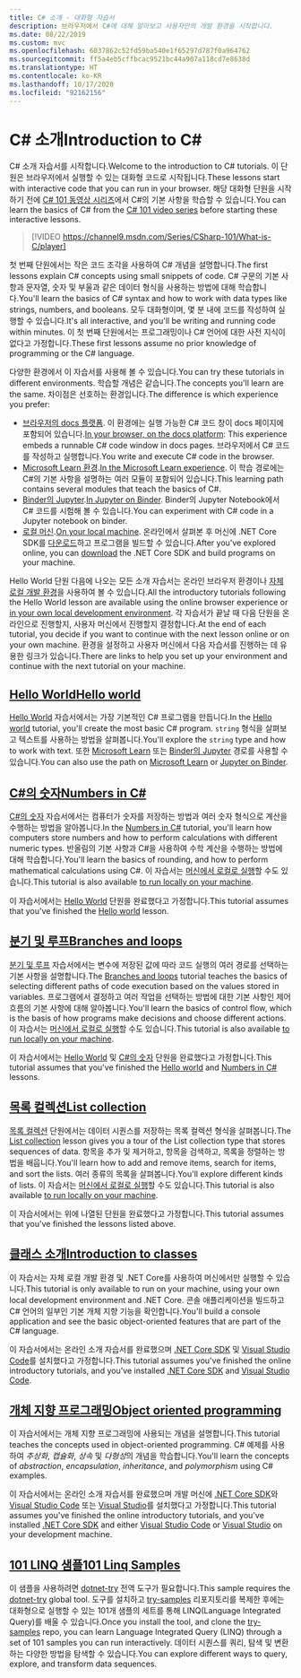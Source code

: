 ```yaml
---
title: C# 소개 - 대화형 자습서
description: 브라우저에서 C#에 대해 알아보고 사용자만의 개발 환경을 시작합니다.
ms.date: 08/22/2019
ms.custom: mvc
ms.openlocfilehash: 6037862c52fd59ba540e1f65297d787f0a964762
ms.sourcegitcommit: ff5a4eb5cffbcac9521bc44a907a118cd7e8638d
ms.translationtype: HT
ms.contentlocale: ko-KR
ms.lasthandoff: 10/17/2020
ms.locfileid: "92162156"
---
```

# <a name="introduction-to-c"></a><span data-ttu-id="194ed-103">C\# 소개</span><span class="sxs-lookup"><span data-stu-id="194ed-103">Introduction to C\#</span></span>

<span data-ttu-id="194ed-104">C# 소개 자습서를 시작합니다.</span><span class="sxs-lookup"><span data-stu-id="194ed-104">Welcome to the introduction to C# tutorials.</span></span> <span data-ttu-id="194ed-105">이 단원은 브라우저에서 실행할 수 있는 대화형 코드로 시작됩니다.</span><span class="sxs-lookup"><span data-stu-id="194ed-105">These lessons start with interactive code that you can run in your browser.</span></span> <span data-ttu-id="194ed-106">해당 대화형 단원을 시작하기 전에 [C# 101 동영상 시리즈](https://aka.ms/dotnet3-csharp)에서 C#의 기본 사항을 학습할 수 있습니다.</span><span class="sxs-lookup"><span data-stu-id="194ed-106">You can learn the basics of C# from the [C# 101 video series](https://aka.ms/dotnet3-csharp) before starting these interactive lessons.</span></span>

<!--markdownlint-disable MD034 -->
> [!VIDEO https://channel9.msdn.com/Series/CSharp-101/What-is-C/player]

<span data-ttu-id="194ed-107">첫 번째 단원에서는 작은 코드 조각을 사용하여 C# 개념을 설명합니다.</span><span class="sxs-lookup"><span data-stu-id="194ed-107">The first lessons explain C# concepts using small snippets of code.</span></span> <span data-ttu-id="194ed-108">C# 구문의 기본 사항과 문자열, 숫자 및 부울과 같은 데이터 형식을 사용하는 방법에 대해 학습합니다.</span><span class="sxs-lookup"><span data-stu-id="194ed-108">You'll learn the basics of C# syntax and how to work with data types like strings, numbers, and booleans.</span></span> <span data-ttu-id="194ed-109">모두 대화형이며, 몇 분 내에 코드를 작성하여 실행할 수 있습니다.</span><span class="sxs-lookup"><span data-stu-id="194ed-109">It's all interactive, and you'll be writing and running code within minutes.</span></span> <span data-ttu-id="194ed-110">이 첫 번째 단원에서는 프로그래밍이나 C# 언어에 대한 사전 지식이 없다고 가정합니다.</span><span class="sxs-lookup"><span data-stu-id="194ed-110">These first lessons assume no prior knowledge of programming or the C# language.</span></span>

<span data-ttu-id="194ed-111">다양한 환경에서 이 자습서를 사용해 볼 수 있습니다.</span><span class="sxs-lookup"><span data-stu-id="194ed-111">You can try these tutorials in different environments.</span></span> <span data-ttu-id="194ed-112">학습할 개념은 같습니다.</span><span class="sxs-lookup"><span data-stu-id="194ed-112">The concepts you'll learn are the same.</span></span> <span data-ttu-id="194ed-113">차이점은 선호하는 환경입니다.</span><span class="sxs-lookup"><span data-stu-id="194ed-113">The difference is which experience you prefer:</span></span>

- <span data-ttu-id="194ed-114">[브라우저의 docs 플랫폼](hello-world.yml). 이 환경에는 실행 가능한 C# 코드 창이 docs 페이지에 포함되어 있습니다.</span><span class="sxs-lookup"><span data-stu-id="194ed-114">[In your browser, on the docs platform](hello-world.yml): This experience embeds a runnable C# code window in docs pages.</span></span> <span data-ttu-id="194ed-115">브라우저에서 C# 코드를 작성하고 실행합니다.</span><span class="sxs-lookup"><span data-stu-id="194ed-115">You write and execute C# code in the browser.</span></span>
- <span data-ttu-id="194ed-116">[Microsoft Learn 환경](/learn/paths/csharp-first-steps/).</span><span class="sxs-lookup"><span data-stu-id="194ed-116">[In the Microsoft Learn experience](/learn/paths/csharp-first-steps/).</span></span> <span data-ttu-id="194ed-117">이 학습 경로에는 C#의 기본 사항을 설명하는 여러 모듈이 포함되어 있습니다.</span><span class="sxs-lookup"><span data-stu-id="194ed-117">This learning path contains several modules that teach the basics of C#.</span></span>
- <span data-ttu-id="194ed-118">[Binder의 Jupyter](https://mybinder.org/v2/gh/dotnet/try-samples/master?filepath=hello-csharp%2Fhello-world.ipynb).</span><span class="sxs-lookup"><span data-stu-id="194ed-118">[In Jupyter on Binder](https://mybinder.org/v2/gh/dotnet/try-samples/master?filepath=hello-csharp%2Fhello-world.ipynb).</span></span> <span data-ttu-id="194ed-119">Binder의 Jupyter Notebook에서 C# 코드를 시험해 볼 수 있습니다.</span><span class="sxs-lookup"><span data-stu-id="194ed-119">You can experiment with C# code in a Jupyter notebook on binder.</span></span>
- <span data-ttu-id="194ed-120">[로컬 머신](numbers-in-csharp-local.md).</span><span class="sxs-lookup"><span data-stu-id="194ed-120">[On your local machine](numbers-in-csharp-local.md).</span></span> <span data-ttu-id="194ed-121">온라인에서 살펴본 후 머신에 .NET Core SDK를 [다운로드](https://dotnet.microsoft.com/download)하고 프로그램을 빌드할 수 있습니다.</span><span class="sxs-lookup"><span data-stu-id="194ed-121">After you've explored online, you can [download](https://dotnet.microsoft.com/download) the .NET Core SDK and build programs on your machine.</span></span>

<span data-ttu-id="194ed-122">Hello World 단원 다음에 나오는 모든 소개 자습서는 온라인 브라우저 환경이나 [자체 로컬 개발 환경](local-environment.md)을 사용하여 볼 수 있습니다.</span><span class="sxs-lookup"><span data-stu-id="194ed-122">All the introductory tutorials following the Hello World lesson are available using the online browser experience or [in your own local development environment](local-environment.md).</span></span> <span data-ttu-id="194ed-123">각 자습서가 끝날 때 다음 단원을 온라인으로 진행할지, 사용자 머신에서 진행할지 결정합니다.</span><span class="sxs-lookup"><span data-stu-id="194ed-123">At the end of each tutorial, you decide if you want to continue with the next lesson online or on your own machine.</span></span> <span data-ttu-id="194ed-124">환경을 설정하고 사용자 머신에서 다음 자습서를 진행하는 데 유용한 링크가 있습니다.</span><span class="sxs-lookup"><span data-stu-id="194ed-124">There are links to help you set up your environment and continue with the next tutorial on your machine.</span></span>

## <a name="hello-world"></a>[<span data-ttu-id="194ed-125">Hello World</span><span class="sxs-lookup"><span data-stu-id="194ed-125">Hello world</span></span>](hello-world.yml)

<span data-ttu-id="194ed-126">[Hello World](hello-world.yml) 자습서에서는 가장 기본적인 C# 프로그램을 만듭니다.</span><span class="sxs-lookup"><span data-stu-id="194ed-126">In the [Hello world](hello-world.yml) tutorial, you'll create the most basic C# program.</span></span> <span data-ttu-id="194ed-127">`string` 형식을 살펴보고 텍스트를 사용하는 방법을 살펴봅니다.</span><span class="sxs-lookup"><span data-stu-id="194ed-127">You'll explore the `string` type and how to work with text.</span></span> <span data-ttu-id="194ed-128">또한 [Microsoft Learn](/learn/paths/csharp-first-steps/) 또는 [Binder의 Jupyter](https://mybinder.org/v2/gh/dotnet/try-samples/master?filepath=hello-csharp%2Fhello-world.ipynb) 경로를 사용할 수 있습니다.</span><span class="sxs-lookup"><span data-stu-id="194ed-128">You can also use the path on [Microsoft Learn](/learn/paths/csharp-first-steps/) or [Jupyter on Binder](https://mybinder.org/v2/gh/dotnet/try-samples/master?filepath=hello-csharp%2Fhello-world.ipynb).</span></span>

## <a name="numbers-in-c"></a>[<span data-ttu-id="194ed-129">C#의 숫자</span><span class="sxs-lookup"><span data-stu-id="194ed-129">Numbers in C#</span></span>](numbers-in-csharp.yml)

<span data-ttu-id="194ed-130">[C#의 숫자](numbers-in-csharp.yml) 자습서에서는 컴퓨터가 숫자를 저장하는 방법과 여러 숫자 형식으로 계산을 수행하는 방법을 알아봅니다.</span><span class="sxs-lookup"><span data-stu-id="194ed-130">In the [Numbers in C#](numbers-in-csharp.yml) tutorial, you'll learn how computers store numbers and how to perform calculations with different numeric types.</span></span> <span data-ttu-id="194ed-131">반올림의 기본 사항과 C#을 사용하여 수학 계산을 수행하는 방법에 대해 학습합니다.</span><span class="sxs-lookup"><span data-stu-id="194ed-131">You'll learn the basics of rounding, and how to perform mathematical calculations using C#.</span></span> <span data-ttu-id="194ed-132">이 자습서는 [머신에서 로컬로 실행](numbers-in-csharp-local.md)할 수도 있습니다.</span><span class="sxs-lookup"><span data-stu-id="194ed-132">This tutorial is also available [to run locally on your machine](numbers-in-csharp-local.md).</span></span>

<span data-ttu-id="194ed-133">이 자습서에서는 [Hello World](hello-world.yml) 단원을 완료했다고 가정합니다.</span><span class="sxs-lookup"><span data-stu-id="194ed-133">This tutorial assumes that you've finished the [Hello world](hello-world.yml) lesson.</span></span>

## <a name="branches-and-loops"></a>[<span data-ttu-id="194ed-134">분기 및 루프</span><span class="sxs-lookup"><span data-stu-id="194ed-134">Branches and loops</span></span>](branches-and-loops.yml)

<span data-ttu-id="194ed-135">[분기 및 루프](branches-and-loops.yml) 자습서에서는 변수에 저장된 값에 따라 코드 실행의 여러 경로를 선택하는 기본 사항을 설명합니다.</span><span class="sxs-lookup"><span data-stu-id="194ed-135">The [Branches and loops](branches-and-loops.yml) tutorial teaches the basics of selecting different paths of code execution based on the values stored in variables.</span></span> <span data-ttu-id="194ed-136">프로그램에서 결정하고 여러 작업을 선택하는 방법에 대한 기본 사항인 제어 흐름의 기본 사항에 대해 알아봅니다.</span><span class="sxs-lookup"><span data-stu-id="194ed-136">You'll learn the basics of control flow, which is the basis of how programs make decisions and choose different actions.</span></span> <span data-ttu-id="194ed-137">이 자습서는 [머신에서 로컬로 실행](branches-and-loops-local.md)할 수도 있습니다.</span><span class="sxs-lookup"><span data-stu-id="194ed-137">This tutorial is also available [to run locally on your machine](branches-and-loops-local.md).</span></span>

<span data-ttu-id="194ed-138">이 자습서에서는 [Hello World](hello-world.yml) 및 [C#의 숫자](numbers-in-csharp.yml) 단원을 완료했다고 가정합니다.</span><span class="sxs-lookup"><span data-stu-id="194ed-138">This tutorial assumes that you've finished the [Hello world](hello-world.yml) and [Numbers in C#](numbers-in-csharp.yml) lessons.</span></span>

## <a name="list-collection"></a>[<span data-ttu-id="194ed-139">목록 컬렉션</span><span class="sxs-lookup"><span data-stu-id="194ed-139">List collection</span></span>](list-collection.yml)

<span data-ttu-id="194ed-140">[목록 컬렉션](list-collection.yml) 단원에서는 데이터 시퀀스를 저장하는 목록 컬렉션 형식을 살펴봅니다.</span><span class="sxs-lookup"><span data-stu-id="194ed-140">The [List collection](list-collection.yml) lesson gives you a tour of the List collection type that stores sequences of data.</span></span> <span data-ttu-id="194ed-141">항목을 추가 및 제거하고, 항목을 검색하고, 목록을 정렬하는 방법을 배웁니다.</span><span class="sxs-lookup"><span data-stu-id="194ed-141">You'll learn how to add and remove items, search for items, and sort the lists.</span></span> <span data-ttu-id="194ed-142">여러 종류의 목록을 살펴봅니다.</span><span class="sxs-lookup"><span data-stu-id="194ed-142">You'll explore different kinds of lists.</span></span> <span data-ttu-id="194ed-143">이 자습서는 [머신에서 로컬로 실행](arrays-and-collections.md)할 수도 있습니다.</span><span class="sxs-lookup"><span data-stu-id="194ed-143">This tutorial is also available [to run locally on your machine](arrays-and-collections.md).</span></span>

<span data-ttu-id="194ed-144">이 자습서에서는 위에 나열된 단원을 완료했다고 가정합니다.</span><span class="sxs-lookup"><span data-stu-id="194ed-144">This tutorial assumes that you've finished the lessons listed above.</span></span>

## <a name="introduction-to-classes"></a>[<span data-ttu-id="194ed-145">클래스 소개</span><span class="sxs-lookup"><span data-stu-id="194ed-145">Introduction to classes</span></span>](introduction-to-classes.md)

<span data-ttu-id="194ed-146">이 자습서는 자체 로컬 개발 환경 및 .NET Core를 사용하여 머신에서만 실행할 수 있습니다.</span><span class="sxs-lookup"><span data-stu-id="194ed-146">This tutorial is only available to run on your machine, using your own local development environment and .NET Core.</span></span>
<span data-ttu-id="194ed-147">콘솔 애플리케이션을 빌드하고 C# 언어의 일부인 기본 개체 지향 기능을 확인합니다.</span><span class="sxs-lookup"><span data-stu-id="194ed-147">You'll build a console application and see the basic object-oriented features that are part of the C# language.</span></span>

<span data-ttu-id="194ed-148">이 자습서에서는 온라인 소개 자습서를 완료했으며 [.NET Core SDK](https://dotnet.microsoft.com/download) 및 [Visual Studio Code](https://code.visualstudio.com/)를 설치했다고 가정합니다.</span><span class="sxs-lookup"><span data-stu-id="194ed-148">This tutorial assumes you've finished the online introductory tutorials, and you've installed [.NET Core SDK](https://dotnet.microsoft.com/download) and [Visual Studio Code](https://code.visualstudio.com/).</span></span>

## <a name="object-oriented-programming"></a>[<span data-ttu-id="194ed-149">개체 지향 프로그래밍</span><span class="sxs-lookup"><span data-stu-id="194ed-149">Object oriented programming</span></span>](object-oriented-programming.md)

<span data-ttu-id="194ed-150">이 자습서에서는 개체 지향 프로그래밍에 사용되는 개념을 설명합니다.</span><span class="sxs-lookup"><span data-stu-id="194ed-150">This tutorial teaches the concepts used in object-oriented programming.</span></span> <span data-ttu-id="194ed-151">C# 예제를 사용하여 *추상화*, *캡슐화*, *상속* 및 *다형성*의 개념을 학습합니다.</span><span class="sxs-lookup"><span data-stu-id="194ed-151">You'll learn the concepts of *abstraction*, *encapsulation*, *inheritance*, and *polymorphism* using C# examples.</span></span>

<span data-ttu-id="194ed-152">이 자습서에서는 온라인 소개 자습서를 완료했으며 개발 머신에 [.NET Core SDK](https://dotnet.microsoft.com/download)와 [Visual Studio Code](https://code.visualstudio.com/) 또는 [Visual Studio](https://visualstudio.com)를 설치했다고 가정합니다.</span><span class="sxs-lookup"><span data-stu-id="194ed-152">This tutorial assumes you've finished the online introductory tutorials, and you've installed [.NET Core SDK](https://dotnet.microsoft.com/download) and either [Visual Studio Code](https://code.visualstudio.com/) or [Visual Studio](https://visualstudio.com) on your development machine.</span></span>

## <a name="101-linq-samples"></a>[<span data-ttu-id="194ed-153">101 LINQ 샘플</span><span class="sxs-lookup"><span data-stu-id="194ed-153">101 Linq Samples</span></span>](https://github.com/dotnet/try-samples/tree/master/101-linq-samples)

<span data-ttu-id="194ed-154">이 샘플을 사용하려면 [dotnet-try](https://github.com/dotnet/try/blob/main/README.md#setup) 전역 도구가 필요합니다.</span><span class="sxs-lookup"><span data-stu-id="194ed-154">This sample requires the [dotnet-try](https://github.com/dotnet/try/blob/main/README.md#setup) global tool.</span></span> <span data-ttu-id="194ed-155">도구를 설치하고 [try-samples](https://github.com/dotnet/try-samples) 리포지토리를 복제한 후에는 대화형으로 실행할 수 있는 101개 샘플의 세트를 통해 LINQ(Language Integrated Query)를 배울 수 있습니다.</span><span class="sxs-lookup"><span data-stu-id="194ed-155">Once you install the tool, and clone the [try-samples](https://github.com/dotnet/try-samples) repo, you can learn Language Integrated Query (LINQ) through a set of 101 samples you can run interactively.</span></span> <span data-ttu-id="194ed-156">데이터 시퀀스를 쿼리, 탐색 및 변환하는 다양한 방법을 탐색할 수 있습니다.</span><span class="sxs-lookup"><span data-stu-id="194ed-156">You can explore different ways to query, explore, and transform data sequences.</span></span>
